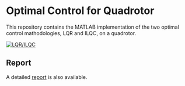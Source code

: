 # Optimal Control for Quadrotor
This repository contains the MATLAB implementation of the two optimal control mathodologies, LQR and ILQC, on a quadrotor.

[![LQR/ILQC](http://img.youtube.com/vi/cAzRg8UNIVk/0.jpg)](http://www.youtube.com/watch?v=cAzRg8UNIVk "Optimal Control")

## Report
A detailed [report](aer1517_assignment1_files/Assignment_1.pdf) is also available. 
